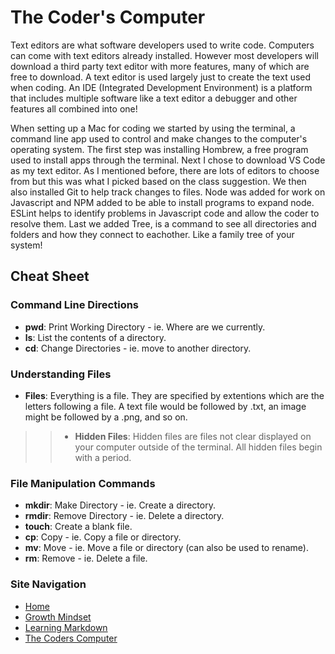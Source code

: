 # The Coder's Computer

Text editors are what software developers used to write code. Computers can come with text editors already installed. However most developers will download a third party text editor with more features, many of which are free to download. A text editor is used largely just to create the text used when coding. An IDE (Integrated Development Environment) is a platform that includes multiple software like a text editor a debugger and other features all combined into one! 

When setting up a Mac for coding we started by using the terminal, a command line app used to control and make changes to the computer's operating system. The first step was installing Hombrew, a free program used to install apps through the terminal. Next I chose to download VS Code as my text editor. As I mentioned before, there are lots of editors to choose from but this was what I picked based on the class suggestion. We then also installed Git to help track changes to files. Node was added for work on Javascript and NPM added to be able to install programs to expand node. ESLint helps to identify problems in Javascript code and allow the coder to resolve them. Last we added Tree, is a command to see all directories and folders and how they connect to eachother. Like a family tree of your system!

## Cheat Sheet

### Command Line Directions

- **pwd**: Print Working Directory - ie. Where are we currently.
- **ls**: List the contents of a directory.
- **cd**: Change Directories - ie. move to another directory.

### Understanding Files

- **Files**: Everything is a file. They are specified by extentions which are the letters following a file. A text file would be followed by .txt, an image might be followed by a .png, and so on.
>> - **Hidden Files**: Hidden files are files not clear displayed on your computer outside of the terminal. All hidden files begin with a period. 

### File Manipulation Commands

- **mkdir**: Make Directory - ie. Create a directory. 
- **rmdir**: Remove Directory - ie. Delete a directory.
- **touch**: Create a blank file.
- **cp**: Copy - ie. Copy a file or directory.
- **mv**: Move - ie. Move a file or directory (can also be used to rename).
- **rm**: Remove - ie. Delete a file.


### Site Navigation
 
 - [Home](/README.md)
 - [Growth Mindset](/MarkdownExamples.md)
 - [Learning Markdown](/LearningMarkdown.md) 
 - [The Coders Computer](/TheCodersComputer.md)
